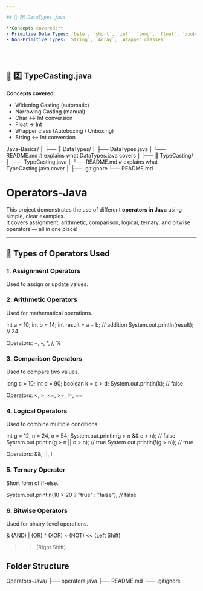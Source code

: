 ```yaml
---

## 🧩 1️⃣ DataTypes.java

**Concepts covered:**
- Primitive Data Types: `byte`, `short`, `int`, `long`, `float`, `double`, `char`, `boolean`
- Non-Primitive Types: `String`, `Array`, `Wrapper classes`

 
---
```


## 🧩 2️⃣ TypeCasting.java

**Concepts covered:**
- Widening Casting (automatic)
- Narrowing Casting (manual)
- Char ↔ Int conversion
- Float → Int
- Wrapper class (Autoboxing / Unboxing)
- String ↔ Int conversion

 
 Java-Basics/
│
├── 📁 DataTypes/
│   ├── DataTypes.java
│   └── README.md        # explains what DataTypes.java covers
│
├── 📁 TypeCasting/
│   ├── TypeCasting.java
│   └── README.md        # explains what TypeCasting.java cover
│
├── .gitignore
└── README.md            



 
 # Operators-Java

This project demonstrates the use of different **operators in Java** using simple, clear examples.  
It covers assignment, arithmetic, comparison, logical, ternary, and bitwise operators — all in one place!

---

## 🧮 Types of Operators Used

### 1. Assignment Operators
Used to assign or update values.

### 2. Arithmetic Operators

Used for mathematical operations.

int a = 10;
int b = 14;
int result = a + b; // addition
System.out.println(result); // 24


Operators: +, -, *, /, %

### 3. Comparison Operators

Used to compare two values.

long c = 10;
int d = 90;
boolean k = c > d;
System.out.println(k); // false


Operators: <, >, <=, >=, !=, ==

### 4. Logical Operators

Used to combine multiple conditions.

int g = 12, n = 24, o = 54;
System.out.println(g > n && o > n); // false
System.out.println(g > n || o > n); // true
System.out.println(!(g > n));       // true


Operators: &&, ||, !

### 5. Ternary Operator

Short form of if-else.

System.out.println(10 > 20 ? "true" : "false"); // false

### 6. Bitwise Operators

Used for binary-level operations.

& (AND)
| (OR)
^ (XOR)
~ (NOT)
<< (Left Shift)
>> (Right Shift)
## Folder Structure
Operators-Java/
├── operators.java
├── README.md
└── .gitignore

 
